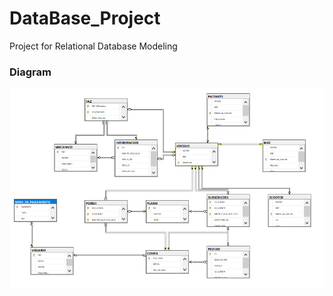 # DataBase_Project
Project for Relational Database Modeling 

### Diagram
![SQL Server Diagram](/MyTransport_SQLServer_Diagram.jpg)
